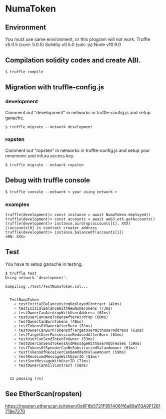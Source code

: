 # NumaToken
## Environment
You must use same environment, or this program will not work.
Truffle v5.0.5 (core: 5.0.5)
Solidity v0.5.0 (solc-js)
Node v10.9.0

## Compilation solidity codes and create ABI.
```
$ truffle compile
```

## Migration with truffle-config.js
### development
Comment out "development" in networks in truffle-config.js and setup ganache.
```
$ truffle migrate --network development
```
### ropsten
Comment out "ropsten" in networks in truffle-config.js and setup your mnemonic and infura access key.
```
$ truffle migrate --network ropsten
```

## Debug with truffle console
```
$ truffle console --network < your using network >
```
### examples
```
truffle(development)> const instance = await NumaToken.deployed()
truffle(development)> const accounts = await web3.eth.getAccounts()
truffle(development)> instance.airdrop(accounts[1], XXX)    //accounts[0] is contract creater address
truffle(development)> instance.balanceOf(accounts[1])
<BN: XXX>
```

## Test
You have to setup ganache in testing.
```
$ truffle test
Using network 'development'.

Compiling ./test/TestNumaToken.sol...


  TestNumaToken
    ✓ testInitialBalanceUsingDeployedContract (41ms)
    ✓ testInitialBalanceWithNewNumaTokens (73ms)
    ✓ testOwnerCanAirdropWithUserAddress (61ms)
    ✓ testUserCanHaveTokensAfterAirdrop (60ms)
    ✓ testOwnerCanBurnTokens (48ms)
    ✓ testTokensOfOwnerAfterBurn (51ms)
    ✓ testOwnerCanBurnTokensOfTargetUserWithUserAddress (61ms)
    ✓ testTargetUserPossessionReducedAfterBurn (61ms)
    ✓ testUserCanSendTokenToOwner (53ms)
    ✓ testUserCanSendTokensAndMessageWithUserAddresses (59ms)
    ✓ testTokensOfSpenderCanBeSubstructedValueAmount (61ms)
    ✓ testTokensOfReceiverCanBeAddedValueAmount (59ms)
    ✓ testReceivedMessageWithUserID (81ms)
    ✓ testSentMessageWithUserID (71ms)
    ✓ testOwnerCanKillContract (58ms)


  15 passing (7s)

```

## See EtherScan(ropsten)
https://ropsten.etherscan.io/token/0x6F6b5721F9514061f6a89a113A9F1261718e7270
